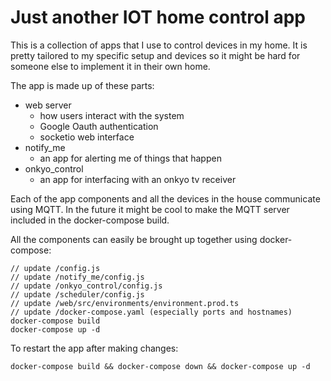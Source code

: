 # Just another IOT home control app

This is a collection of apps that I use to control devices in my home. It is pretty tailored to my specific setup and devices so it might be hard for someone else to implement it in their own home.

The app is made up of these parts:

* web server
  * how users interact with the system
  * Google Oauth authentication
  * socketio web interface
* notify_me
  * an app for alerting me of things that happen
* onkyo_control
  * an app for interfacing with an onkyo tv receiver

Each of the app components and all the devices in the house communicate using MQTT. In the future it might be cool to make the MQTT server included in the docker-compose build.

All the components can easily be brought up together using docker-compose:

    // update /config.js
    // update /notify_me/config.js
    // update /onkyo_control/config.js
    // update /scheduler/config.js
    // update /web/src/environments/environment.prod.ts
    // update /docker-compose.yaml (especially ports and hostnames)
    docker-compose build
    docker-compose up -d

To restart the app after making changes:

    docker-compose build && docker-compose down && docker-compose up -d
